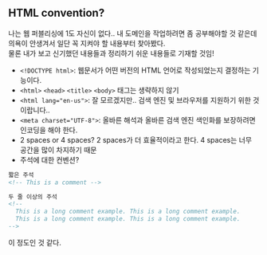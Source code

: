 ## HTML convention? 

나는 웹 퍼블리싱에 1도 자신이 없다.. 내 도메인을 작업하려면 좀 공부해야할 것 같은데 의욕이 안생겨서 일단 꼭 지켜야 할 내용부터 찾아봤다.<br>
물론 내가 보고 신기했던 내용들과 정리하기 쉬운 내용들로 기재할 것임!

- `<!DOCTYPE html>`: 웹문서가 어떤 버전의 HTML 언어로 작성되었는지 결정하는 기능이다. 
- `<html>` `<head>` `<title>` `<body>` 태그는 생략하지 않기
- `<html lang="en-us">`: 잘 모르겠지만.. 검색 엔진 및 브라우저를 지원하기 위한 것 이랍니다..
- `<meta charset="UTF-8">`: 올바른 해석과 올바른 검색 엔진 색인화를 보장하려면 인코딩을 해야 한다.
- 2 spaces or 4 spaces? 2 spaces가 더 효율적이라고 한다. 4 spaces는 너무 공간을 많이 차지하기 때문
- 주석에 대한 컨벤션?

```html 
짧은 주석
<!-- This is a comment -->

두 줄 이상의 주석 
<!--
  This is a long comment example. This is a long comment example.
  This is a long comment example. This is a long comment example.
-->
```

이 정도인 것 같다.